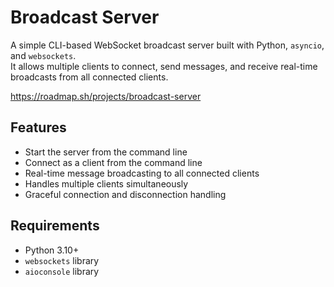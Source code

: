 # Broadcast Server

A simple CLI-based WebSocket broadcast server built with Python, `asyncio`, and `websockets`.  
It allows multiple clients to connect, send messages, and receive real-time broadcasts from all connected clients.

https://roadmap.sh/projects/broadcast-server



## Features
- Start the server from the command line
- Connect as a client from the command line
- Real-time message broadcasting to all connected clients
- Handles multiple clients simultaneously
- Graceful connection and disconnection handling

## Requirements
- Python 3.10+
- `websockets` library
- `aioconsole` library
